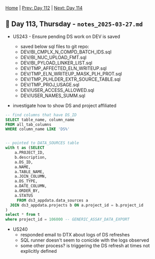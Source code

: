 [Home](../../main.md) | [Prev: Day 112](notes_2025-03-26.md) | [Next: Day 114](./notes_2025-03-28.md)

## 📝 Day 113, Thursday - `notes_2025-03-27.md`

- US243 - Ensure pending DS work on DEV is saved
    * saved below sql files to git repo:
    * DEV/BI_CMPLX_N_COMPD_BATCH_IDS.sql
    * DEV/BI_NUC_UPLOAD_FMT.sql
    * DEV/BI_PYLOAD_LINKER_LIST.sql
    * DEV/TMP_AFFECTED_ELN_WRITEUP.sql
    * DEV/TMP_ELN_WRITEUP_MASK_PLH_PROT.sql
    * DEV/TMP_PLHLDER_EXTR_SOURCE_TABLE.sql
    * DEV/TMP_PROJ_USAGE.sql
    * DEV/USER_ACCESS_ALLOWED.sql
    * DEV/USER_NAMES_SUMM.sql

- investigate how to show DS and project affiliated
```sql
-- find columns that have DS_ID
SELECT table_name, column_name
FROM all_tab_columns
WHERE column_name LIKE 'DS%'


-- pointed to DATA_SOURCES table
with t as (SELECT
    a.PROJECT_ID,
    b.description,
    a.DS_ID,
    a.NAME,
    a.TABLE_NAME,
    a.JOIN_COLUMN,
    a.DS_TYPE,
    a.DATE_COLUMN,
    a.ORDER_BY,
    a.STATUS
     FROM ds3_appdata.data_sources a
  JOIN ds3_appdata.projects b ON a.project_id = b.project_id
)
select * from t 
where project_id = 106000 -- GENERIC_ASSAY_DATA_EXPORT
```

- US240
    * responded email to DTX about logs of DS refreshes
    * SQL runner doesn't seem to conicide with the logs observed
    * some other process? is triggering the DS refresh at times not explicitly defined
